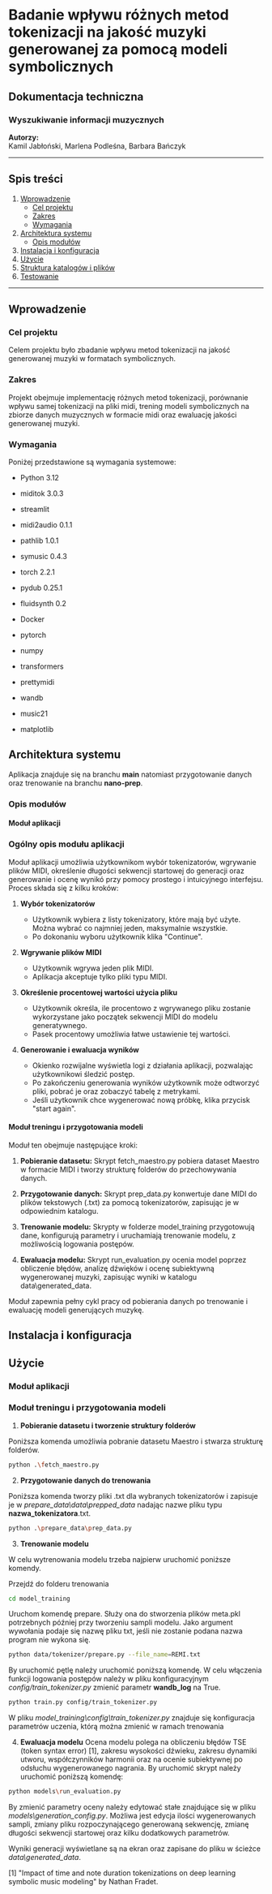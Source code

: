# Badanie wpływu różnych metod tokenizacji na jakość muzyki generowanej za pomocą modeli symbolicznych

## Dokumentacja techniczna

### Wyszukiwanie informacji muzycznych

**Autorzy:**  
Kamil Jabłoński, Marlena Podleśna, Barbara Bańczyk

---

## Spis treści
1. [Wprowadzenie](#wprowadzenie)
   - [Cel projektu](#cel-projektu)
   - [Zakres](#zakres)
   - [Wymagania](#wymagania)
2. [Architektura systemu](#architektura-systemu)
   - [Opis modułów](#opis-modułów)
3. [Instalacja i konfiguracja](#instalacja-i-konfiguracja)
4. [Użycie](#użycie)
5. [Struktura katalogów i plików](#struktura-katalogów-i-plików)
6. [Testowanie](#testowanie)

---

## Wprowadzenie

### Cel projektu
Celem projektu było zbadanie wpływu metod tokenizacji na jakość generowanej muzyki w formatach symbolicznych.

### Zakres
Projekt obejmuje implementację różnych metod tokenizacji, porównanie wpływu samej tokenizacji na pliki midi, trening modeli symbolicznych na zbiorze danych muzycznych w formacie midi oraz ewaluację jakości generowanej muzyki.

### Wymagania
Poniżej przedstawione są wymagania systemowe:

- Python 3.12  
- miditok 3.0.3  
- streamlit  
- midi2audio 0.1.1  
- pathlib 1.0.1  
- symusic 0.4.3  
- torch 2.2.1  
- pydub 0.25.1  

- fluidsynth 0.2  
- Docker  
- pytorch  
- numpy  
- transformers  
- prettymidi  
- wandb  
- music21  
- matplotlib  

## Architektura systemu

Aplikacja znajduje się na branchu **main** natomiast przygotowanie danych oraz trenowanie na branchu **nano-prep**.

### Opis modułów
#### Moduł aplikacji
### Ogólny opis modułu aplikacji

Moduł aplikacji umożliwia użytkownikom wybór tokenizatorów, wgrywanie plików MIDI, określenie długości sekwencji startowej do generacji oraz generowanie i ocenę wynikó przy pomocy prostego i intuicyjnego interfejsu. Proces składa się z kilku kroków:

1. **Wybór tokenizatorów**
   - Użytkownik wybiera z listy tokenizatory, które mają być użyte. Można wybrać co najmniej jeden, maksymalnie wszystkie.
   - Po dokonaniu wyboru użytkownik klika "Continue".

2. **Wgrywanie plików MIDI**
   - Użytkownik wgrywa jeden plik MIDI.
   - Aplikacja akceptuje tylko pliki typu MIDI.

3. **Określenie procentowej wartości użycia pliku**
   - Użytkownik określa, ile procentowo z wgrywanego pliku zostanie wykorzystane jako początek sekwencji MIDI do modelu generatywnego.
   - Pasek procentowy umożliwia łatwe ustawienie tej wartości.

4. **Generowanie i ewaluacja wyników**
   - Okienko rozwijalne wyświetla logi z działania aplikacji, pozwalając użytkownikowi śledzić postęp.
   - Po zakończeniu generowania wyników użytkownik może odtworzyć pliki, pobrać je oraz zobaczyć tabelę z metrykami.
   - Jeśli użytkownik chce wygenerować nową próbkę, klika przycisk "start again".

#### Moduł treningu i przygotowania modeli

Moduł ten obejmuje następujące kroki:

1. **Pobieranie datasetu:** Skrypt fetch_maestro.py pobiera dataset Maestro w formacie MIDI i tworzy strukturę folderów do przechowywania danych.

2. **Przygotowanie danych:** Skrypt prep_data.py konwertuje dane MIDI do plików tekstowych (.txt) za pomocą tokenizatorów, zapisując je w odpowiednim katalogu.

3. **Trenowanie modelu:** Skrypty w folderze model_training przygotowują dane, konfigurują parametry i uruchamiają trenowanie modelu, z możliwością logowania postępów.

4. **Ewaluacja modelu:** Skrypt run_evaluation.py ocenia model poprzez obliczenie błędów, analizę dźwięków i ocenę subiektywną wygenerowanej muzyki, zapisując wyniki w katalogu data\generated_data.

Moduł zapewnia pełny cykl pracy od pobierania danych po trenowanie i ewaluację modeli generujących muzykę.


## Instalacja i konfiguracja

## Użycie

### Moduł aplikacji



### Moduł treningu i przygotowania modeli

1. **Pobieranie datasetu i tworzenie struktury folderów**

Poniższa komenda umożliwia pobranie datasetu Maestro i stwarza strukturę folderów.

```sh
python .\fetch_maestro.py 
```

2. **Przygotowanie danych do trenowania**

Poniższa komenda tworzy pliki .txt dla wybranych tokenizatorów i zapisuje je w *prepare_data\data\prepped_data* nadając nazwe pliku typu **nazwa_tokenizatora**.txt.

```sh
python .\prepare_data\prep_data.py
```

3. **Trenowanie modelu**

W celu wytrenowania modelu trzeba najpierw uruchomić poniższe komendy. 

Przejdź do folderu trenowania
```sh
cd model_training
```

Uruchom komendę prepare. Służy ona do stworzenia plików meta.pkl potrzebnych później przy tworzeniu sampli modelu. Jako argument wywołania podaje się nazwę pliku txt, jeśli nie zostanie podana nazwa program nie wykona się.
```sh
python data/tokenizer/prepare.py --file_name=REMI.txt
```

By uruchomić pętlę należy uruchomić poniższą komendę. W celu włączenia funkcji logowania postępów należy w pliku konfiguracyjnym *config/train_tokenizer.py* zmienić parametr **wandb_log** na True. 
```sh
python train.py config/train_tokenizer.py
```
W pliku *model_training\config\train_tokenizer.py* znajduje się konfiguracja parametrów uczenia, którą można zmienić w ramach trenowania

4. **Ewaluacja modelu**
Ocena modelu polega na obliczeniu błędów TSE (token syntax error) [1], zakresu wysokości dźwieku, zakresu dynamiki utworu, współczynników harmonii oraz na ocenie subiektywnej po odsłuchu wygenerowanego nagrania. By uruchomić skrypt należy uruchomić poniższą komendę:

```sh
python models\run_evaluation.py
```

By zmienić parametry oceny należy edytować stałe znajdujące się w pliku *models\generation_config.py*. Możliwa jest edycja ilości wygenerowanych sampli, zmiany pliku rozpoczynającego generowaną sekwencję, zmianę długości sekwencji startowej oraz kilku dodatkowych parametrów.

Wyniki generacji wyświetlane są na ekran oraz zapisane do pliku w ścieżce *data\generated_data*.


[1] "Impact of time and note duration tokenizations on deep learning symbolic music modeling" by Nathan Fradet.
